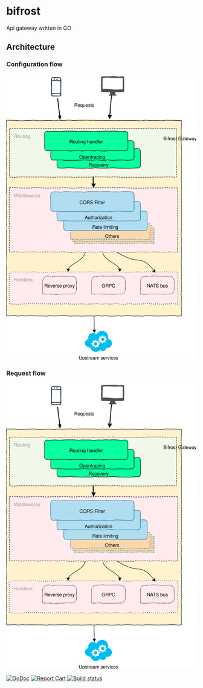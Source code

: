 # bifrost
Api gateway written in GO

## Architecture

### Configuration flow
![](assets/requests_flow.svg)

### Request flow
![](assets/requests_flow.svg)

[![GoDoc](https://godoc.org/github.com/osstotalsoft/bifrost?status.svg)](https://godoc.org/github.com/osstotalsoft/bifrost)
[![Report Cart](https://goreportcard.com/badge/osstotalsoft/bifrost)](http://goreportcard.com/report/osstotalsoft/bifrost) 
[![Build status](https://abilauca.visualstudio.com/Bifrost/_apis/build/status/Bifrost-Master)](https://abilauca.visualstudio.com/Bifrost/_build/latest?definitionId=47)

